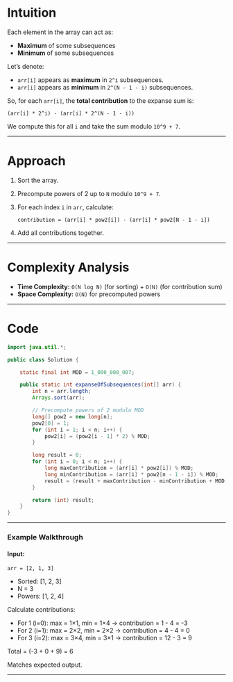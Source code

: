 # Intuition

Each element in the array can act as:
* **Maximum** of some subsequences
* **Minimum** of some subsequences

Let’s denote:
* `arr[i]` appears as **maximum** in `2^i` subsequences.
* `arr[i]` appears as **minimum** in `2^(N - 1 - i)` subsequences.

So, for each `arr[i]`, the **total contribution** to the expanse sum is:

```
(arr[i] * 2^i) - (arr[i] * 2^(N - 1 - i))
```

We compute this for all `i` and take the sum modulo `10^9 + 7`.

---

# Approach

1. Sort the array.
2. Precompute powers of 2 up to `N` modulo `10^9 + 7`.
3. For each index `i` in `arr`, calculate:

   ```
   contribution = (arr[i] * pow2[i]) - (arr[i] * pow2[N - 1 - i])
   ```
4. Add all contributions together.

---

# Complexity Analysis

* **Time Complexity:** `O(N log N)` (for sorting) + `O(N)` (for contribution sum)
* **Space Complexity:** `O(N)` for precomputed powers

---

# Code

```java
import java.util.*;

public class Solution {

    static final int MOD = 1_000_000_007;

    public static int expanseOfSubsequences(int[] arr) {
        int n = arr.length;
        Arrays.sort(arr);

        // Precompute powers of 2 modulo MOD
        long[] pow2 = new long[n];
        pow2[0] = 1;
        for (int i = 1; i < n; i++) {
            pow2[i] = (pow2[i - 1] * 2) % MOD;
        }

        long result = 0;
        for (int i = 0; i < n; i++) {
            long maxContribution = (arr[i] * pow2[i]) % MOD;
            long minContribution = (arr[i] * pow2[n - 1 - i]) % MOD;
            result = (result + maxContribution - minContribution + MOD) % MOD;
        }

        return (int) result;
    }
}
```

---

### **Example Walkthrough**

#### Input:

```text
arr = [2, 1, 3]
```

* Sorted: \[1, 2, 3]
* N = 3
* Powers: \[1, 2, 4]

Calculate contributions:

* For 1 (i=0): max = 1×1, min = 1×4 → contribution = 1 - 4 = -3
* For 2 (i=1): max = 2×2, min = 2×2 → contribution = 4 - 4 = 0
* For 3 (i=2): max = 3×4, min = 3×1 → contribution = 12 - 3 = 9

Total = (-3 + 0 + 9) = 6

Matches expected output.

---
